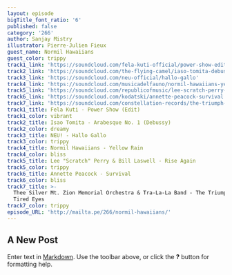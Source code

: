 ```yaml
---
layout: episode
bigTitle_font_ratio: '6'
published: false
category: '266'
author: Sanjay Mistry
illustrator: Pierre-Julien Fieux
guest_name: Normil Hawaiians
guest_color: trippy
track1_link: 'https://soundcloud.com/fela-kuti-official/power-show-edit'
track2_link: 'https://soundcloud.com/the-flying-camel/iaso-tomita-debussy-arabesque'
track3_link: 'https://soundcloud.com/neu-official/hallo-gallo'
track4_link: 'https://soundcloud.com/musicadelfauno/normil-hawaiians-yellow-rain'
track5_link: 'https://soundcloud.com/republicofmusic/lee-scratch-perry-bill-laswell'
track6_link: 'https://soundcloud.com/kodatski/annette-peacock-survival'
track7_link: 'https://soundcloud.com/constellation-records/the-triumph-of-our-tired-eyes'
track1_title: Fela Kuti - Power Show (Edit)
track1_color: vibrant
track2_title: Isao Tomita - Arabesque No. 1 (Debussy)
track2_color: dreamy
track3_title: NEU! - Hallo Gallo
track3_color: trippy
track4_title: Normil Hawaiians - Yellow Rain
track4_color: bliss
track5_title: Lee "Scratch" Perry & Bill Laswell - Rise Again
track5_color: trippy
track6_title: Annette Peacock - Survival
track6_color: bliss
track7_title: >-
  Thee Silver Mt. Zion Memorial Orchestra & Tra-La-La Band - The Triumph Of Our
  Tired Eyes
track7_color: trippy
episode_URL: 'http://mailta.pe/266/normil-hawaiians/'
---
```

## A New Post

Enter text in [Markdown](http://daringfireball.net/projects/markdown/). Use the toolbar above, or click the **?** button for formatting help.
